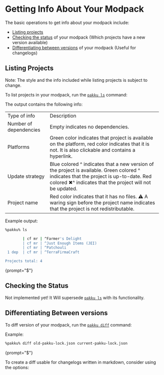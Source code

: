 # Getting Info About Your Modpack

The basic operations to get info about your modpack include:

- [Listing projects](#listing-projects)
- [Checking the status](#checking-the-status) of your modpack
(Which projects have a new version available)
- [Differentiating between versions](#differentiating-between-versions) of your modpack (Useful for changelogs)

## Listing Projects

<note>
Note: The style and the info included while listing projects is subject to change.
</note>

To list projects in your modpack, run the [`pakku ls`](pakku-ls.md) command:

<include from="pakku-ls.md" element-id="snippet-cmd"></include>

The output contains the following info:

<table>
<tr><td>Type of info</td><td>Description</td></tr>

<tr><td>Number of dependencies</td>
<td>Empty indicates no dependencies.</td></tr>

<tr><td>Platforms</td>
<td><format color="LightGreen">Green color</format> 
indicates that project is available on the platform, 
<format color="Red">red color</format> indicates that it is not.
It is also clickable and contains a hyperlink.</td></tr>

<tr><td>Update strategy</td>
<td><format color="Blue">Blue colored ^</format> 
indicates that a new version of the project is available.
<format color="LightGreen">Green colored ^</format> 
indicates that the project is up-to-date.
<format color="Red">Red colored ✖^</format> indicates that the project will not be updated.</td></tr>

<tr><td>Project name</td>
<td><format color="Red">Red color</format> indicates that it has no files.
<format style="bold">⚠ A waring sign</format> before the project name
indicates that the project is not redistributable.</td></tr>
</table>

Example output:

```Bash
%pakku% ls

        | cf mr | ^Farmer's Delight
        | cf mr | ^Just Enough Items (JEI)
        | cf mr | ^Patchouli
 1 dep  | cf mr | ^TerraFirmaCraft

Projects total: 4

```
{prompt="$"}

## Checking the Status

Not implemented yet! It Will supersede [`pakku ls`](pakku-ls.md) with its functionality.

## Differentiating Between versions

To diff version of your modpack, run the [`pakku diff`](pakku-diff.md) command:

<include from="pakku-diff.md" element-id="snippet-cmd"/>

Example:

```Bash
%pakku% diff old-pakku-lock.json current-pakku-lock.json
```
{prompt="$"}

To create a diff usable for changelogs written in markdown, consider using the options:

<include from="pakku-diff.md" element-id="snippet-options"/>
